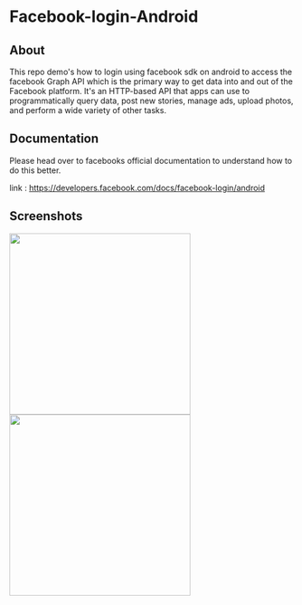 # Facebook-login-Android


## About
This repo demo's how to login using facebook sdk on android to access the facebook Graph API which is the primary way to get data into and out of the Facebook platform. It's an HTTP-based API that apps can use to programmatically query data, post new stories, manage ads, upload photos, and perform a wide variety of other tasks.

## Documentation

Please head over to facebooks official documentation to understand how to do this better.

link : https://developers.facebook.com/docs/facebook-login/android

## Screenshots

 <img src="https://github.com/Carrieukie/Facebook-login-Android/blob/main/assets/20210721_122017.gif" width="320"/>

 <img src="https://github.com/Carrieukie/Facebook-login-Android/blob/main/assets/20210721_122517.gif" width="320"/>




